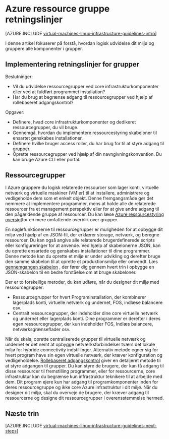 <properties
    pageTitle="Ressource grupperer retningslinjer | Microsoft Azure"
    description="Få mere at vide om de vigtige design og implementering retningslinjer for implementering af grupper i Azure infrastrukturtjenester."
    documentationCenter=""
    services="virtual-machines-linux"
    authors="iainfoulds"
    manager="timlt"
    editor=""
    tags="azure-resource-manager"/>

<tags
    ms.service="virtual-machines-linux"
    ms.workload="infrastructure-services"
    ms.tgt_pltfrm="vm-linux"
    ms.devlang="na"
    ms.topic="article"
    ms.date="09/08/2016"
    ms.author="iainfou"/>

# <a name="azure-resource-group-guidelines"></a>Azure ressource gruppe retningslinjer

[AZURE.INCLUDE [virtual-machines-linux-infrastructure-guidelines-intro](../../includes/virtual-machines-linux-infrastructure-guidelines-intro.md)] 

I denne artikel fokuserer på forstå, hvordan logisk udvidelse dit miljø og gruppere alle komponenter i grupper.


## <a name="implementation-guidelines-for-resource-groups"></a>Implementering retningslinjer for grupper

Beslutninger:

- Vil du udvidelse ressourcegrupper ved core infrastrukturkomponenter eller ved at fuldført programmet installation?
- Har du brug at begrænse adgang til ressourcegrupper ved hjælp af rollebaseret adgangskontrol?

Opgaver:

- Definere, hvad core infrastrukturkomponenter og dedikeret ressourcegrupper, du vil bruge.
- Gennemgå, hvordan du implementere ressourcestyring skabeloner til ensartet genskabes installationer.
- Definere hvilke bruger access roller, du har brug for til at styre adgang til grupper.
- Oprette ressourcegrupper ved hjælp af din navngivningskonvention. Du kan bruge Azure CLI eller portal.


## <a name="resource-groups"></a>Ressourcegrupper

I Azure gruppere du logisk relaterede ressourcer som lager konti, virtuelle netværk og virtuelle maskiner (VM'er) til at installere, administrere og vedligeholde dem som et enkelt objekt. Denne fremgangsmåde gør det nemmere at implementere programmer, mens at holde alle de relaterede ressourcer fra et management perspektiv eller for at give andre adgang til den pågældende gruppe af ressourcer. Du kan læse [Azure ressourcestyring oversigt](../azure-resource-manager/resource-group-overview.md)for en mere omfattende overblik over grupper.

En nøglefunktionerne til ressourcegrupper er muligheden for at opbygge dit miljø ved hjælp af en JSON-fil, der erklærer storage, netværk, og beregne ressourcer. Du kan også angive alle relaterede brugerdefinerede scripts eller konfigureringer for at anvende. Ved hjælp af skabelonerne JSON, kan du oprette ensartede og genskabes installationer til dine programmer. Denne metode kan du oprette et miljø er under udvikling og derefter bruge den samme skabelon til at oprette et produktionsmiljø eller omvendt. Læs [gennemgangen skabelon](../resource-manager-template-walkthrough.md) , der fører dig gennem hvert trin i opbygge en JSON-skabelon til en bedre forståelse om at bruge skabeloner.

Der er to forskellige metoder, du kan udføre, når du designer dit miljø med ressourcegrupper:

- Ressourcegrupper for hvert Programinstallation, der kombinerer lagerplads konti, virtuelle netværk og undernet, FOS, indlæse balancere osv.
- Centralt ressourcegrupper, der indeholder dine core virtuelle netværk og undernet eller lagerplads konti. Dine programmer er derefter i deres egen ressourcegrupper, der kun indeholder FOS, Indlæs balancere, netværksgrænseflader osv.

Når du skala, oprette centraliserede grupper til virtuelle netværk og undernet er det nemt at opbygge netværksforbindelser tværs det lokale miljø for hybride connectivity indstillinger. Alternativ metode egner sig for hvert program have sin egen virtuelle netværk, der kræver konfiguration og vedligeholdelse. [Rollebaseret adgangskontrol](../active-directory/role-based-access-control-what-is.md) giver en detaljeret metode til at styre adgangen til grupper. Du kan styre de brugere, der kan få adgang til disse ressourcer til fremstilling programmer, eller for ressourcerne, core infrastruktur kan du begrænse kun infrastruktur teknikere til at arbejde med dem. Dit program ejere kun har adgang til programkomponenter inden for deres ressourcegruppe og ikke core Azure infrastruktur i dit miljø. Når du designer dit miljø, skal du overveje de brugere, der kræver adgang til ressourcerne og designe dit ressourcegrupper i overensstemmelse hermed. 


## <a name="next-steps"></a>Næste trin

[AZURE.INCLUDE [virtual-machines-linux-infrastructure-guidelines-next-steps](../../includes/virtual-machines-linux-infrastructure-guidelines-next-steps.md)] 